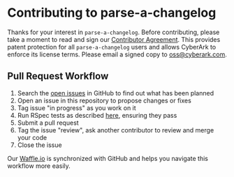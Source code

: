 # Contributing to parse-a-changelog

Thanks for your interest in `parse-a-changelog`. Before contributing, please take a moment to read and sign our <a href="https://github.com/cyberark/parse-a-changelog/blob/master/Contributing_OSS/CyberArk_Open_Source_Contributor_Agreement.pdf" download="conjur_contributor_agreement">Contributor Agreement</a>. This provides patent protection for all `parse-a-changelog` users and allows CyberArk to enforce its license terms. Please email a signed copy to <a href="oss@cyberark.com">oss@cyberark.com</a>.

## Pull Request Workflow

1. Search the [open issues][waffle] in GitHub to find out what has been planned
2. Open an issue in this repository to propose changes or fixes
3. Tag issue "in progress" as you work on it
4. Run RSpec tests as described [here][tests], ensuring they pass
5. Submit a pull request
6. Tag the issue "review", ask another contributor to review and merge your code
7. Close the issue

Our [Waffle.io][waffle] is synchronized with GitHub and helps you navigate this workflow more easily.

[tests]: README.md#Testing
[waffle]: https://waffle.io/cyberark/parse-a-changelog
